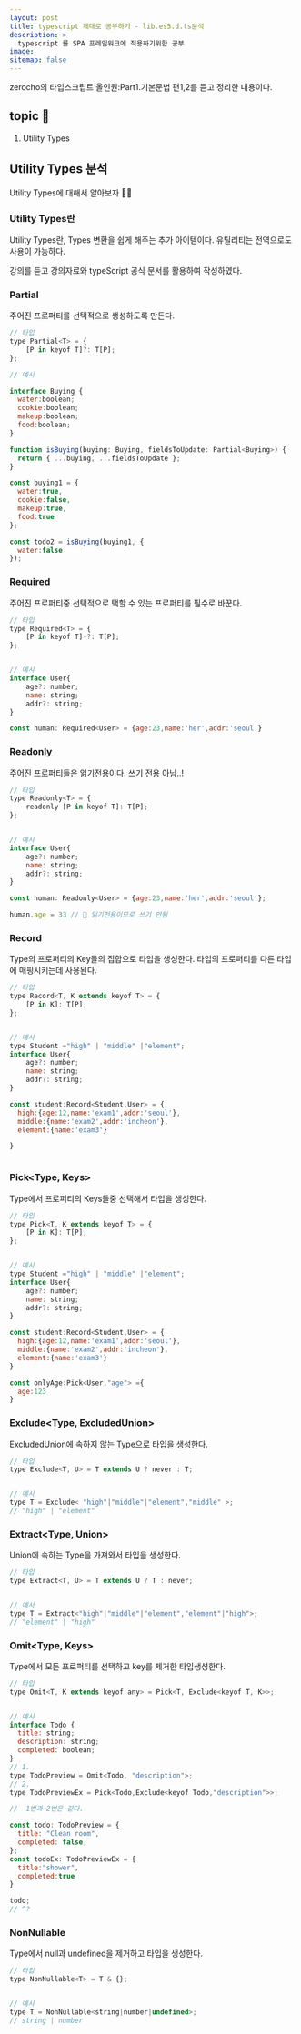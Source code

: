 ```yaml
---
layout: post
title: typescript 제대로 공부하기 - lib.es5.d.ts분석
description: >
  typescript 를 SPA 프레임워크에 적용하기위한 공부
image:
sitemap: false
---
```



zerocho의 타입스크립트 올인원:Part1.기본문법 편1,2를 듣고 정리한 내용이다.


## topic 🚀

1. Utility Types



## Utility Types 분석

Utility Types에 대해서 알아보자 👩‍🎤

### Utility Types란


Utility Types란, Types 변환을 쉽게 해주는 추가 아이템이다. 유틸리티는 전역으로도 사용이 가능하다. 


강의를 듣고 강의자료와 typeScript 공식 문서를 활용하여 작성하였다.


### Partial<Type>

주어진 프로퍼티를 선택적으로 생성하도록 만든다.

```js
// 타입
type Partial<T> = {
    [P in keyof T]?: T[P];
};

// 예시

interface Buying {
  water:boolean;
  cookie:boolean;
  makeup:boolean;
  food:boolean;
}

function isBuying(buying: Buying, fieldsToUpdate: Partial<Buying>) {
  return { ...buying, ...fieldsToUpdate };
}

const buying1 = {
  water:true,
  cookie:false,
  makeup:true,
  food:true
};

const todo2 = isBuying(buying1, {
  water:false
});

```


### Required<Type>

주어진 프로퍼티중 선택적으로 택할 수 있는 프로퍼티를 필수로 바꾼다.

```js
// 타입
type Required<T> = {
    [P in keyof T]-?: T[P];
};


// 예시
interface User{
    age?: number;
    name: string;
    addr?: string;
}

const human: Required<User> = {age:23,name:'her',addr:'seoul'}


```

### Readonly<Type>

주어진 프로퍼티들은 읽기전용이다. 쓰기 전용 아님..!

```js
// 타입
type Readonly<T> = {
    readonly [P in keyof T]: T[P];
};


// 예시
interface User{
    age?: number;
    name: string;
    addr?: string;
}

const human: Readonly<User> = {age:23,name:'her',addr:'seoul'};

human.age = 33 // 💩 읽기전용이므로 쓰기 안됨


```



### Record<Type>

Type의 프로퍼티의 Key들의 집합으로 타입을 생성한다. 타입의 프로퍼티를 다른 타입에 매핑시키는데 사용된다.

```js
// 타입
type Record<T, K extends keyof T> = {
    [P in K]: T[P];
};


// 예시
type Student ="high" | "middle" |"element";
interface User{
    age?: number;
    name: string;
    addr?: string;
}

const student:Record<Student,User> = {
  high:{age:12,name:'exam1',addr:'seoul'},
  middle:{name:'exam2',addr:'incheon'},
  element:{name:'exam3'}

}



```

### Pick<Type, Keys>

Type에서 프로퍼티의 Keys들중 선택해서 타입을 생성한다.

```js
// 타입
type Pick<T, K extends keyof T> = {
    [P in K]: T[P];
};


// 예시
type Student ="high" | "middle" |"element";
interface User{
    age?: number;
    name: string;
    addr?: string;
}

const student:Record<Student,User> = {
  high:{age:12,name:'exam1',addr:'seoul'},
  middle:{name:'exam2',addr:'incheon'},
  element:{name:'exam3'}
}

const onlyAge:Pick<User,"age"> ={
  age:123
}

```

### Exclude<Type, ExcludedUnion>

ExcludedUnion에 속하지 않는 Type으로 타입을 생성한다.

```js
// 타입
type Exclude<T, U> = T extends U ? never : T;


// 예시
type T = Exclude< "high"|"middle"|"element","middle" >;
// "high" | "element"


```

### Extract<Type, Union>

Union에 속하는 Type을 가져와서 타입을 생성한다.


```js
// 타입
type Extract<T, U> = T extends U ? T : never;


// 예시
type T = Extract<"high"|"middle"|"element","element"|"high">;
// "element" | "high"

```




### Omit<Type, Keys>

Type에서 모든 프로퍼티를 선택하고 key를 제거한 타입생성한다.

```js
// 타입
type Omit<T, K extends keyof any> = Pick<T, Exclude<keyof T, K>>;


// 예시
interface Todo {
  title: string;
  description: string;
  completed: boolean;
}
// 1.
type TodoPreview = Omit<Todo, "description">; 
// 2. 
type TodoPreviewEx = Pick<Todo,Exclude<keyof Todo,"description">>;

//  1번과 2번은 같다.

const todo: TodoPreview = {
  title: "Clean room",
  completed: false,
};
const todoEx: TodoPreviewEx = {
  title:"shower",
  completed:true
}

todo;
// ^?

```



### NonNullable<Type>

Type에서 null과 undefined을 제거하고 타입을 생성한다.

```js
// 타입
type NonNullable<T> = T & {};


// 예시
type T = NonNullable<string|number|undefined>;
// string | number 

```




